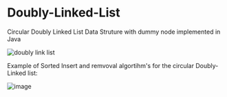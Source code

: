 # Doubly-Linked-List
Circular Doubly Linked List Data Struture with dummy node implemented in Java


![doubly link list](https://cloud.githubusercontent.com/assets/10781590/9506288/336cd434-4c15-11e5-9a03-2bdc8f84fe6f.jpg)

Example of Sorted Insert and remvoval algortihm's for the circular Doubly-Linked list:

![image](https://cloud.githubusercontent.com/assets/10781590/9640867/9bfa3868-5181-11e5-8427-227ce9c60cfb.png)
